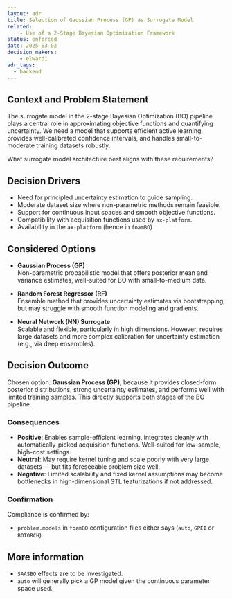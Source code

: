 ```yaml
---
layout: adr
title: Selection of Gaussian Process (GP) as Surrogate Model
related:
    - Use of a 2-Stage Bayesian Optimization Framework
status: enforced
date: 2025-03-02
decision_makers:
    - elwardi
adr_tags:
  - backend
---
```


## Context and Problem Statement

The surrogate model in the 2-stage Bayesian Optimization (BO) pipeline plays
a central role in approximating objective functions and quantifying uncertainty.
We need a model that supports efficient active learning, provides well-calibrated confidence intervals,
and handles small-to-moderate training datasets robustly.

What surrogate model architecture best aligns with these requirements?

## Decision Drivers

- Need for principled uncertainty estimation to guide sampling.
- Moderate dataset size where non-parametric methods remain feasible.
- Support for continuous input spaces and smooth objective functions.
- Compatibility with acquisition functions used by `ax-platform`.
- Availability in the `ax-platform` (hence in `foamBO`)

## Considered Options

- **Gaussian Process (GP)**  
  Non-parametric probabilistic model that offers posterior mean and variance estimates,
  well-suited for BO with small-to-medium data.

- **Random Forest Regressor (RF)**  
  Ensemble method that provides uncertainty estimates via bootstrapping,
  but may struggle with smooth function modeling and gradients.

- **Neural Network (NN) Surrogate**  
  Scalable and flexible, particularly in high dimensions. However, requires large
  datasets and more complex calibration for uncertainty estimation (e.g., via deep ensembles).

## Decision Outcome

Chosen option: **Gaussian Process (GP)**, because it provides closed-form posterior distributions,
strong uncertainty estimates, and performs well with limited training samples. This directly
supports both stages of the BO pipeline.

### Consequences

- **Positive**: Enables sample-efficient learning, integrates cleanly with automatically-picked acquisition 
            functions. Well-suited for low-sample, high-cost settings.
- **Neutral**: May require kernel tuning and scale poorly with very large datasets — but fits foreseeable problem size well.
- **Negative**: Limited scalability and fixed kernel assumptions may become bottlenecks in
            high-dimensional STL featurizations if not addressed.


### Confirmation

Compliance is confirmed by:
- `problem.models` in `foamBO` configuration files either says (`auto`, `GPEI` or `BOTORCH`)

## More information

- `SAASBO` effects are to be investigated.
- `auto` will generally pick a GP model given the continuous parameter space used.
